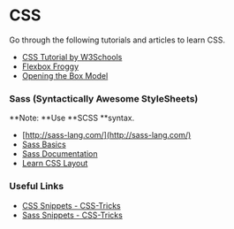 # CSS

Go through the following tutorials and articles to learn CSS.

* [CSS Tutorial by W3Schools](https://www.w3schools.com/css/default.asp)
* [Flexbox Froggy](http://flexboxfroggy.com/)
* [Opening the Box Model](https://learn.shayhowe.com/html-css/opening-the-box-model/)

### Sass \(Syntactically Awesome StyleSheets\)

**Note: **Use **SCSS **syntax.

* [http://sass-lang.com/](http://sass-lang.com/)
* [Sass Basics](http://sass-lang.com/guide)
* [Sass Documentation](http://sass-lang.com/documentation/file.SASS_REFERENCE.html)
* [Learn CSS Layout](http://learnlayout.com)

### Useful Links

* [CSS Snippets - CSS-Tricks](https://css-tricks.com/snippets/css/)
* [Sass Snippets - CSS-Tricks](https://css-tricks.com/snippets/sass/)



